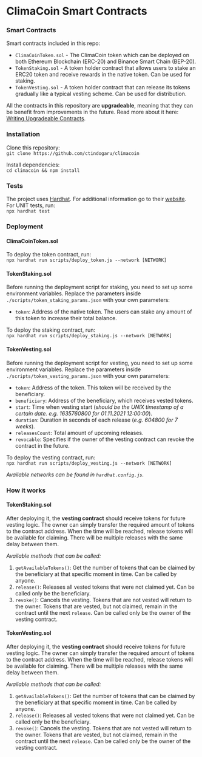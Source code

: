 # ClimaCoin Smart Contracts

### Smart Contracts

Smart contracts included in this repo:
- `ClimaCoinToken.sol` - The ClimaCoin token which can be deployed on both Ethereum Blockchain (ERC-20) and Binance Smart Chain (BEP-20). 
- `TokenStaking.sol` - A token holder contract that allows users to stake an ERC20 token and receive rewards in the native token. Can be used for staking.
- `TokenVesting.sol` - A token holder contract that can release its tokens gradually like a typical vesting scheme. Can be used for distribution.
  
All the contracts in this repository are **upgradeable**, meaning that they can be benefit from improvements in the future. Read more about it here: [Writing Upgradeable Contracts](https://docs.openzeppelin.com/upgrades-plugins/1.x/writing-upgradeable).

### Installation

Clone this repository:  
`git clone https://github.com/ctindogaru/climacoin`

Install dependencies:  
`cd climacoin && npm install`

### Tests

The project uses [Hardhat](https://hardhat.org/). For additional information go to their [website](https://hardhat.org/getting-started/).     
For UNIT tests, run:  
`npx hardhat test`

### Deployment

#### ClimaCoinToken.sol

To deploy the token contract, run:  
`npx hardhat run scripts/deploy_token.js --network [NETWORK]`  

#### TokenStaking.sol

Before running the deployment script for staking, you need to set up some environment variables. Replace the parameters inside `./scripts/token_staking_params.json` with your own parameters:  
- `token`: Address of the native token. The users can stake any amount of this token to increase their total balance.

To deploy the staking contract, run:  
`npx hardhat run scripts/deploy_staking.js --network [NETWORK]`  

#### TokenVesting.sol

Before running the deployment script for vesting, you need to set up some environment variables. Replace the parameters inside `./scripts/token_vesting_params.json` with your own parameters:  
- `token`: Address of the token. This token will be received by the beneficiary.
- `beneficiary`: Address of the beneficiary, which receives vested tokens.
- `start`: Time when vesting start (_should be the UNIX timestamp of a certain date. e.g. 1635760800 for 01.11.2021 12:00:00_).
- `duration`: Duration in seconds of each release (_e.g. 604800 for 7 weeks_).
- `releasesCount`: Total amount of upcoming releases.
- `revocable`: Specifies if the owner of the vesting contract can revoke the contract in the future.

To deploy the vesting contract, run:  
`npx hardhat run scripts/deploy_vesting.js --network [NETWORK]`  

*Available networks can be found in `hardhat.config.js`.*

### How it works

#### TokenStaking.sol

After deploying it, the **vesting contract** should receive tokens for future vesting logic. The owner can simply transfer the required amount of tokens to the contract address. When the time will be reached, release tokens will be available for claiming. There will be multiple releases with the same delay between them.  

*Available methods that can be called:*

1) `getAvailableTokens()`: Get the number of tokens that can be claimed by the beneficiary at that specific moment in time. Can be called by anyone.
2) `release()`: Releases all vested tokens that were not claimed yet. Can be called only be the beneficiary.
3) `revoke()`: Cancels the vesting. Tokens that are not vested will return to the owner. Tokens that are vested, but not claimed, remain in the contract until the next `release`. Can be called only be the owner of the vesting contract.

#### TokenVesting.sol

After deploying it, the **vesting contract** should receive tokens for future vesting logic. The owner can simply transfer the required amount of tokens to the contract address. When the time will be reached, release tokens will be available for claiming. There will be multiple releases with the same delay between them.  

*Available methods that can be called:*

1) `getAvailableTokens()`: Get the number of tokens that can be claimed by the beneficiary at that specific moment in time. Can be called by anyone.
2) `release()`: Releases all vested tokens that were not claimed yet. Can be called only be the beneficiary.
3) `revoke()`: Cancels the vesting. Tokens that are not vested will return to the owner. Tokens that are vested, but not claimed, remain in the contract until the next `release`. Can be called only be the owner of the vesting contract.
